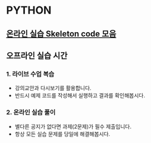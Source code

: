 # PYTHON

## [온라인 실습 Skeleton code 모음](./온라인실습_skeleton/)

## 오프라인 실습 시간

### 1. 라이브 수업 복습

- 강의교안과 다시보기를 활용합니다.
- 반드시 예제 코드를 작성해서 실행하고 결과를 확인해봅시다.

### 2. 온라인 실습 풀이

- 별다른 공지가 없다면 과제(2문제)가 필수 제출입니다.
- 항상 모든 실습 문제를 당일에 해결해봅시다.
